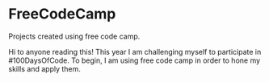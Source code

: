 # FreeCodeCamp
Projects created using free code camp.

Hi to anyone reading this! This year I am challenging myself to participate in #100DaysOfCode. To begin, I am using free code camp
in order to hone my skills and apply them.
